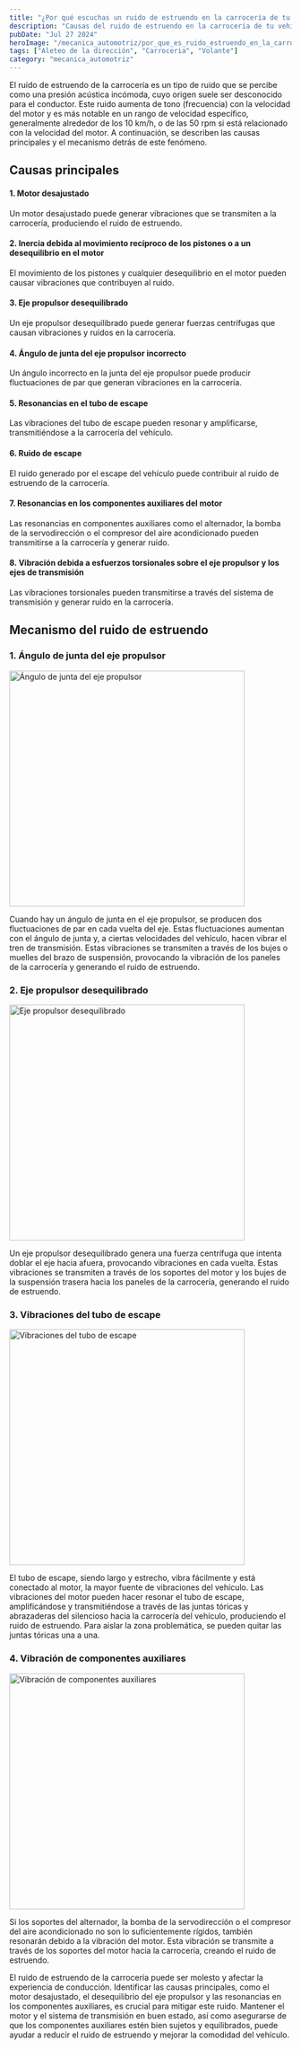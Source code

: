 ```yaml
---
title: "¿Por qué escuchas un ruido de estruendo en la carrocería de tu auto?"
description: "Causas del ruido de estruendo en la carrocería de tu vehículo y cómo solucionarlo. Motor desajustado, el desequilibrio del eje propulsor y las resonancias en los componentes auxiliares afectan el ruido y mejora la comodidad de tu conducción"
pubDate: "Jul 27 2024"
heroImage: "/mecanica_automotriz/por_que_es_ruido_estruendo_en_la_carroceria_del_auto.jpg"
tags: ["Aleteo de la dirección", "Carroceria", "Volante"]
category: "mecanica_automotriz"
---
```


El ruido de estruendo de la carrocería es un tipo de ruido que se percibe como una presión acústica incómoda, cuyo origen suele ser desconocido para el conductor. Este ruido aumenta de tono (frecuencia) con la velocidad del motor y es más notable en un rango de velocidad específico, generalmente alrededor de los 10 km/h, o de las 50 rpm si está relacionado con la velocidad del motor. A continuación, se describen las causas principales y el mecanismo detrás de este fenómeno.

## Causas principales

#### 1. Motor desajustado

Un motor desajustado puede generar vibraciones que se transmiten a la carrocería, produciendo el ruido de estruendo.

#### 2. Inercia debida al movimiento recíproco de los pistones o a un desequilibrio en el motor

El movimiento de los pistones y cualquier desequilibrio en el motor pueden causar vibraciones que contribuyen al ruido.

#### 3. Eje propulsor desequilibrado

Un eje propulsor desequilibrado puede generar fuerzas centrífugas que causan vibraciones y ruidos en la carrocería.

#### 4. Ángulo de junta del eje propulsor incorrecto

Un ángulo incorrecto en la junta del eje propulsor puede producir fluctuaciones de par que generan vibraciones en la carrocería.

#### 5. Resonancias en el tubo de escape

Las vibraciones del tubo de escape pueden resonar y amplificarse, transmitiéndose a la carrocería del vehículo.

#### 6. Ruido de escape

El ruido generado por el escape del vehículo puede contribuir al ruido de estruendo de la carrocería.

#### 7. Resonancias en los componentes auxiliares del motor

Las resonancias en componentes auxiliares como el alternador, la bomba de la servodirección o el compresor del aire acondicionado pueden transmitirse a la carrocería y generar ruido.

#### 8. Vibración debida a esfuerzos torsionales sobre el eje propulsor y los ejes de transmisión

Las vibraciones torsionales pueden transmitirse a través del sistema de transmisión y generar ruido en la carrocería.

## Mecanismo del ruido de estruendo

### 1. Ángulo de junta del eje propulsor

<img src="/mecanica_automotriz/por_que_es_ruido_estruendo_en_la_carroceria_del_auto1.png" alt=" Ángulo de junta del eje propulsor" width="420"/>

Cuando hay un ángulo de junta en el eje propulsor, se producen dos fluctuaciones de par en cada vuelta del eje. Estas fluctuaciones aumentan con el ángulo de junta y, a ciertas velocidades del vehículo, hacen vibrar el tren de transmisión. Estas vibraciones se transmiten a través de los bujes o muelles del brazo de suspensión, provocando la vibración de los paneles de la carrocería y generando el ruido de estruendo.

### 2. Eje propulsor desequilibrado

<img src="/mecanica_automotriz/por_que_es_ruido_estruendo_en_la_carroceria_del_auto2.png" alt="Eje propulsor desequilibrado" width="420"/>

Un eje propulsor desequilibrado genera una fuerza centrífuga que intenta doblar el eje hacia afuera, provocando vibraciones en cada vuelta. Estas vibraciones se transmiten a través de los soportes del motor y los bujes de la suspensión trasera hacia los paneles de la carrocería, generando el ruido de estruendo.

### 3. Vibraciones del tubo de escape

<img src="/mecanica_automotriz/por_que_es_ruido_estruendo_en_la_carroceria_del_auto3.png" alt="Vibraciones del tubo de escape" width="420"/>

El tubo de escape, siendo largo y estrecho, vibra fácilmente y está conectado al motor, la mayor fuente de vibraciones del vehículo. Las vibraciones del motor pueden hacer resonar el tubo de escape, amplificándose y transmitiéndose a través de las juntas tóricas y abrazaderas del silencioso hacia la carrocería del vehículo, produciendo el ruido de estruendo. Para aislar la zona problemática, se pueden quitar las juntas tóricas una a una.

### 4. Vibración de componentes auxiliares

<img src="/mecanica_automotriz/por_que_es_ruido_estruendo_en_la_carroceria_del_auto4.png" alt="Vibración de componentes auxiliares" width="420"/>

Si los soportes del alternador, la bomba de la servodirección o el compresor del aire acondicionado no son lo suficientemente rígidos, también resonarán debido a la vibración del motor. Esta vibración se transmite a través de los soportes del motor hacia la carrocería, creando el ruido de estruendo.

El ruido de estruendo de la carrocería puede ser molesto y afectar la experiencia de conducción. Identificar las causas principales, como el motor desajustado, el desequilibrio del eje propulsor y las resonancias en los componentes auxiliares, es crucial para mitigar este ruido. Mantener el motor y el sistema de transmisión en buen estado, así como asegurarse de que los componentes auxiliares estén bien sujetos y equilibrados, puede ayudar a reducir el ruido de estruendo y mejorar la comodidad del vehículo.
